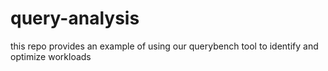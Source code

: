 # query-analysis
this repo provides an example of using our querybench tool to identify and optimize workloads
